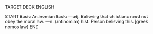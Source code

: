 TARGET DECK
ENGLISH

START
Basic
Antinomian
Back: —adj. Believing that christians need not obey the moral law. —n. (antinomian) hist. Person believing this. [greek nomos law]
END
